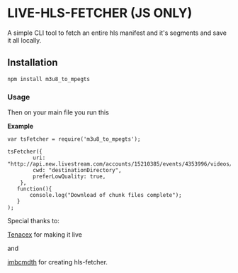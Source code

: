 # LIVE-HLS-FETCHER (JS ONLY)

A simple CLI tool to fetch an entire hls manifest and it's segments and save it all locally.

## Installation

``` 
npm install m3u8_to_mpegts
```

### Usage
Then on your main file you run this

**Example**
    
    var tsFetcher = require('m3u8_to_mpegts');

	tsFetcher({
		    uri: "http://api.new.livestream.com/accounts/15210385/events/4353996/videos/113444715.m3u8",
		    cwd: "destinationDirectory",
		    preferLowQuality: true,
	    }, 
	   function(){
    	   console.log("Download of chunk files complete");
	   }
	);



Special thanks to:

 [Tenacex](https://github.com/tenacex) for making it live

and 

[imbcmdth](https://github.com/imbcmdth) for creating hls-fetcher.

